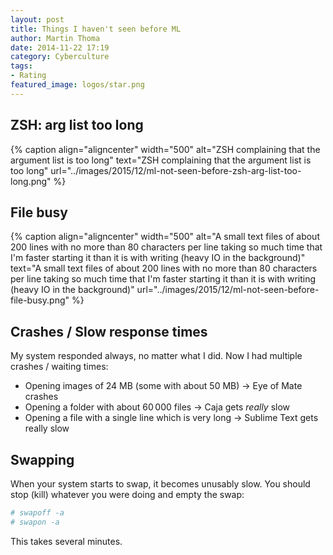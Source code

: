 ```yaml
---
layout: post
title: Things I haven't seen before ML
author: Martin Thoma
date: 2014-11-22 17:19
category: Cyberculture
tags:
- Rating
featured_image: logos/star.png
---
```



## ZSH: arg list too long

{% caption align="aligncenter" width="500" alt="ZSH complaining that the argument list is too long" text="ZSH complaining that the argument list is too long" url="../images/2015/12/ml-not-seen-before-zsh-arg-list-too-long.png" %}


## File busy

{% caption align="aligncenter" width="500" alt="A small text files of about 200 lines with no more than 80 characters per line taking so much time that I'm faster starting it than it is with writing (heavy IO in the background)" text="A small text files of about 200 lines with no more than 80 characters per line taking so much time that I'm faster starting it than it is with writing (heavy IO in the background)" url="../images/2015/12/ml-not-seen-before-file-busy.png" %}


## Crashes / Slow response times

My system responded always, no matter what I did. Now I had multiple crashes /
waiting times:

* Opening images of 24&nbsp;MB (some with about 50&nbsp;MB) &rightarrow; Eye of
  Mate crashes
* Opening a folder with about 60&thinsp;000 files &rightarrow; Caja gets
  *really* slow
* Opening a file with a single line which is very long &rightarrow; Sublime
  Text gets really slow


## Swapping

When your system starts to swap, it becomes unusably slow. You should stop
(kill) whatever you were doing and empty the swap:

```bash
# swapoff -a
# swapon -a
```

This takes several minutes.
